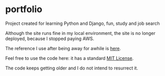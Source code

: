 # portfolio
Project created for learning Python and Django, fun, study and job search

Although the site runs fine in my local environment, the site is no longer deployed, because I stopped paying AWS.

The reference I use after being away for awhile is [here](https://github.com/lizschley/number_six/blob/develop/scripts/documentation/update_process.md).

Feel free to use the code here: it has a standard [MIT License](https://github.com/lizschley/number_six/blob/develop/LICENSE).

The code keeps getting older and I do not intend to resurrect it.
